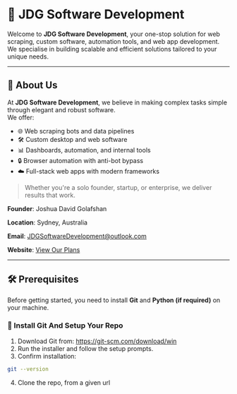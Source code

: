 # 🏢 JDG Software Development

Welcome to **JDG Software Development**, your one-stop solution for web scraping, custom software, automation tools, and web app development. We specialise in building scalable and efficient solutions tailored to your unique needs.

---

## 👋 About Us

At **JDG Software Development**, we believe in making complex tasks simple through elegant and robust software.  
We offer:

- 🌐 Web scraping bots and data pipelines
- 🛠️ Custom desktop and web software
- 📊 Dashboards, automation, and internal tools
- 🔒 Browser automation with anti-bot bypass
- ☁️ Full-stack web apps with modern frameworks

> Whether you're a solo founder, startup, or enterprise, we deliver results that work.

**Founder**: Joshua David Golafshan

**Location**: Sydney, Australia

**Email**: JDGSoftwareDevelopment@outlook.com

**Website**: [View Our Plans](https://jdgsoftwaredevelopment.github.io/JDGSoftwareDevelopment/)

---

## 🛠️ Prerequisites

Before getting started, you need to install **Git** and **Python (if required)** on your machine.

### 🔧 Install Git And Setup Your Repo
1. Download Git from: https://git-scm.com/download/win
2. Run the installer and follow the setup prompts.
3. Confirm installation:
```bash
git --version
```
4. Clone the repo, from a given url
